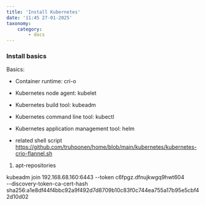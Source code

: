 ```yaml
---
title: 'Install Kubernetes'
date: '11:45 27-01-2025'
taxonomy:
    category:
        - docs
---
```


### Install basics

Basics:
* Container runtime: cri-o
* Kubernetes node agent: kubelet
* Kubernetes build tool: kubeadm
* Kubernetes command line tool: kubectl
* Kubernetes application management tool: helm

* related shell script https://github.com/truhponen/home/blob/main/kubernetes/kubernetes-crio-flannel.sh

1. apt-repositories


kubeadm join 192.168.68.160:6443 --token c6fpgz.dfnujkwgq9hwt604 \
        --discovery-token-ca-cert-hash sha256:a1e8df44f4bbc92a9f492d7d8709b10c83f0c744ea755a17b95e5cbf42d10d02 